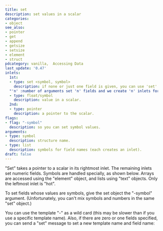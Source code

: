 ```yaml
---
title: set
description: set values in a scalar
categories:
- object
see_also: 
- pointer
- get
- append
- getsize
- setsize
- element
- struct
pdcategory: vanilla,  Accessing Data
last_update: '0.47'
inlets:
  1st:
  - type: set <symbol, symbol>
    description: if none or just one field is given, you can use 'set' to set struct name and field.
  "'n' :number of arguments set 'n' fields and we create 'n' inlets for them.":
  - type: float/symbol
    description: value in a scalar.
  2nd:
  - type: pointer
    description: a pointer to the scalar.
flags:
- flag:	"-symbol"
  description: so you can set symbol values.
arguments:
- type: symbol
  description: structure name.
- type: list
  description: symbols for field names (each creates an inlet).
draft: false
---
```

"Set" takes a pointer to a scalar in its rightmost inlet. The remaining inlets set numeric fields. Symbols are handled specially, as shown below. Arrays are accessed using the "element" object, and lists using "text" objects. Only the leftmost inlet is "hot".

To set fields whose values are symbols, give the set object the "-symbol" argument. (Unfortunately, you can't mix symbols and numbers in the same "set" object.)

You can use the template "-" as a wild card (this may be slower than if you use a specific template name). Also, if there are zero or one fields specified, you can send a "set" message to set a new template name and field name:
